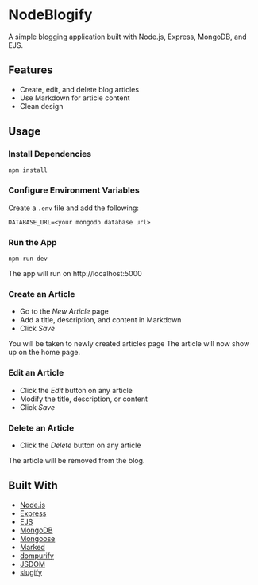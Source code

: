 # NodeBlogify

A simple blogging application built with Node.js, Express, MongoDB, and EJS. 

## Features

- Create, edit, and delete blog articles
- Use Markdown for article content
- Clean design

## Usage

### Install Dependencies

```
npm install
```

### Configure Environment Variables

Create a `.env` file and add the following:

```
DATABASE_URL=<your mongodb database url> 
```

### Run the App

```
npm run dev
```

The app will run on http://localhost:5000

### Create an Article 

- Go to the *New Article* page
- Add a title, description, and content in Markdown
- Click *Save* 

You will be taken to newly created articles page
The article will now show up on the home page.

### Edit an Article

- Click the *Edit* button on any article
- Modify the title, description, or content 
- Click *Save*

### Delete an Article

- Click the *Delete* button on any article

The article will be removed from the blog.

## Built With

- [Node.js](https://nodejs.org/)
- [Express](https://expressjs.com/) 
- [EJS](https://ejs.co/)
- [MongoDB](https://www.mongodb.com/)
- [Mongoose](https://mongoosejs.com/)
- [Marked](https://github.com/markedjs/marked)
- [dompurify](https://github.com/cure53/DOMPurify)
- [JSDOM](https://github.com/jsdom/jsdom)
- [slugify](https://github.com/sindresorhus/slugify)
